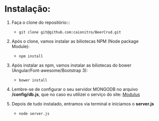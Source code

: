 # Instalação:

1. Faça o clone do repositório:::
	* ``` git clone git@github.com:caionitro/BeerCrud.git ```

2. Após o clone, vamos instalar as biliotecas NPM (Node package Module):
	* ``` npm install ```

3. Após instalar as npm, vamos instalar as biliotecas do bower (Angular/Font-awesome/Bootstrap 3):
	* ``` bower install ```

4. Lembre-se de configurar o seu servidor MONGODB no arquivo **/config/db.js**, 
que no caso eu utilizei o serviço do site: [Modulus](https://modulus.io/)

5. Depois de tudo instalado, entramos via terminal e iniciamos o **server.js**
	* ``` node server.js ```
